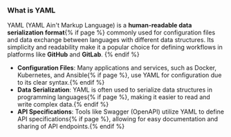 ### What is YAML

YAML (YAML Ain't Markup Language) is a **human-readable data serialization format**{% if page %} commonly used for configuration files and data exchange between languages with different data structures.
Its simplicity and readability make it a popular choice for defining workflows in platforms like **GitHub** and **GitLab**.
{% endif %}

- **Configuration Files**: Many applications and services, such as Docker, Kubernetes, and Ansible{% if page %}, use YAML for configuration due to its clear syntax.{% endif %}
- **Data Serialization**: YAML is often used to serialize data structures in programming languages{% if page %}, making it easier to read and write complex data.{% endif %}
- **API Specifications**: Tools like Swagger (OpenAPI) utilize YAML to define API specifications{% if page %}, allowing for easy documentation and sharing of API endpoints.{% endif %}
